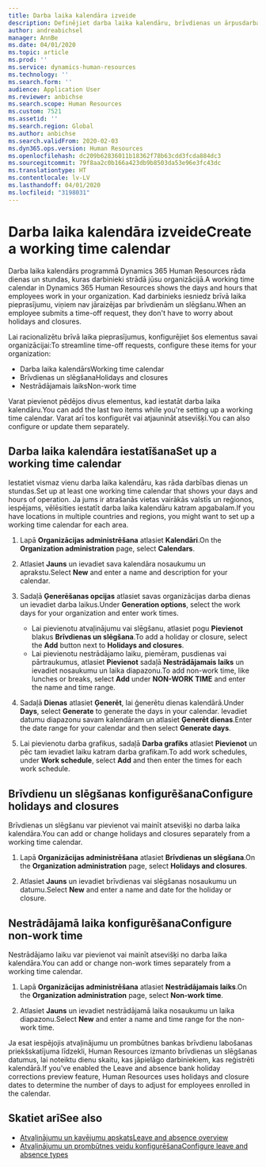 ```yaml
---
title: Darba laika kalendāra izveide
description: Definējiet darba laika kalendāru, brīvdienas un ārpusdarba laikus pakalpojumā Dynamics 365 Human Resources.
author: andreabichsel
manager: AnnBe
ms.date: 04/01/2020
ms.topic: article
ms.prod: ''
ms.service: dynamics-human-resources
ms.technology: ''
ms.search.form: ''
audience: Application User
ms.reviewer: anbichse
ms.search.scope: Human Resources
ms.custom: 7521
ms.assetid: ''
ms.search.region: Global
ms.author: anbichse
ms.search.validFrom: 2020-02-03
ms.dyn365.ops.version: Human Resources
ms.openlocfilehash: dc209b62836011b18362f78b63cdd3fcda884dc3
ms.sourcegitcommit: 79f8aa2c0b166a423db9b8503da53e96e3fc43dc
ms.translationtype: HT
ms.contentlocale: lv-LV
ms.lasthandoff: 04/01/2020
ms.locfileid: "3198031"
---
```

# <a name="create-a-working-time-calendar"></a><span data-ttu-id="5352c-103">Darba laika kalendāra izveide</span><span class="sxs-lookup"><span data-stu-id="5352c-103">Create a working time calendar</span></span>

<span data-ttu-id="5352c-104">Darba laika kalendārs programmā Dynamics 365 Human Resources rāda dienas un stundas, kuras darbinieki strādā jūsu organizācijā.</span><span class="sxs-lookup"><span data-stu-id="5352c-104">A working time calendar in Dynamics 365 Human Resources shows the days and hours that employees work in your organization.</span></span> <span data-ttu-id="5352c-105">Kad darbinieks iesniedz brīvā laika pieprasījumu, viņiem nav jāraizējas par brīvdienām un slēgšanu.</span><span class="sxs-lookup"><span data-stu-id="5352c-105">When an employee submits a time-off request, they don't have to worry about holidays and closures.</span></span>

<span data-ttu-id="5352c-106">Lai racionalizētu brīvā laika pieprasījumus, konfigurējiet šos elementus savai organizācijai:</span><span class="sxs-lookup"><span data-stu-id="5352c-106">To streamline time-off requests, configure these items for your organization:</span></span>

- <span data-ttu-id="5352c-107">Darba laika kalendārs</span><span class="sxs-lookup"><span data-stu-id="5352c-107">Working time calendar</span></span>
- <span data-ttu-id="5352c-108">Brīvdienas un slēgšana</span><span class="sxs-lookup"><span data-stu-id="5352c-108">Holidays and closures</span></span>
- <span data-ttu-id="5352c-109">Nestrādājamais laiks</span><span class="sxs-lookup"><span data-stu-id="5352c-109">Non-work time</span></span>

<span data-ttu-id="5352c-110">Varat pievienot pēdējos divus elementus, kad iestatāt darba laika kalendāru.</span><span class="sxs-lookup"><span data-stu-id="5352c-110">You can add the last two items while you're setting up a working time calendar.</span></span> <span data-ttu-id="5352c-111">Varat arī tos konfigurēt vai atjaunināt atsevišķi.</span><span class="sxs-lookup"><span data-stu-id="5352c-111">You can also configure or update them separately.</span></span>

## <a name="set-up-a-working-time-calendar"></a><span data-ttu-id="5352c-112">Darba laika kalendāra iestatīšana</span><span class="sxs-lookup"><span data-stu-id="5352c-112">Set up a working time calendar</span></span>

<span data-ttu-id="5352c-113">Iestatiet vismaz vienu darba laika kalendāru, kas rāda darbības dienas un stundas.</span><span class="sxs-lookup"><span data-stu-id="5352c-113">Set up at least one working time calendar that shows your days and hours of operation.</span></span> <span data-ttu-id="5352c-114">Ja jums ir atrašanās vietas vairākās valstīs un reģionos, iespējams, vēlēsities iestatīt darba laika kalendāru katram apgabalam.</span><span class="sxs-lookup"><span data-stu-id="5352c-114">If you have locations in multiple countries and regions, you might want to set up a working time calendar for each area.</span></span>

1. <span data-ttu-id="5352c-115">Lapā **Organizācijas administrēšana** atlasiet **Kalendāri**.</span><span class="sxs-lookup"><span data-stu-id="5352c-115">On the **Organization administration** page, select **Calendars**.</span></span>

2. <span data-ttu-id="5352c-116">Atlasiet **Jauns** un ievadiet sava kalendāra nosaukumu un aprakstu.</span><span class="sxs-lookup"><span data-stu-id="5352c-116">Select **New** and enter a name and description for your calendar.</span></span>

3. <span data-ttu-id="5352c-117">Sadaļā **Ģenerēšanas opcijas** atlasiet savas organizācijas darba dienas un ievadiet darba laikus.</span><span class="sxs-lookup"><span data-stu-id="5352c-117">Under **Generation options**, select the work days for your organization and enter work times.</span></span> 
   - <span data-ttu-id="5352c-118">Lai pievienotu atvaļinājumu vai slēgšanu, atlasiet pogu **Pievienot** blakus **Brīvdienas un slēgšana**.</span><span class="sxs-lookup"><span data-stu-id="5352c-118">To add a holiday or closure, select the **Add** button next to **Holidays and closures**.</span></span>
   - <span data-ttu-id="5352c-119">Lai pievienotu nestrādājamo laiku, piemēram, pusdienas vai pārtraukumus, atlasiet **Pievienot** sadaļā **Nestrādājamais laiks** un ievadiet nosaukumu un laika diapazonu.</span><span class="sxs-lookup"><span data-stu-id="5352c-119">To add non-work time, like lunches or breaks, select **Add** under **NON-WORK TIME** and enter the name and time range.</span></span>

4. <span data-ttu-id="5352c-120">Sadaļā **Dienas** atlasiet **Ģenerēt**, lai ģenerētu dienas kalendārā.</span><span class="sxs-lookup"><span data-stu-id="5352c-120">Under **Days**, select **Generate** to generate the days in your calendar.</span></span> <span data-ttu-id="5352c-121">Ievadiet datumu diapazonu savam kalendāram un atlasiet **Ģenerēt dienas**.</span><span class="sxs-lookup"><span data-stu-id="5352c-121">Enter the date range for your calendar and then select **Generate days**.</span></span>

5. <span data-ttu-id="5352c-122">Lai pievienotu darba grafikus, sadaļā **Darba grafiks** atlasiet **Pievienot** un pēc tam ievadiet laiku katram darba grafikam.</span><span class="sxs-lookup"><span data-stu-id="5352c-122">To add work schedules, under **Work schedule**, select **Add** and then enter the times for each work schedule.</span></span>

## <a name="configure-holidays-and-closures"></a><span data-ttu-id="5352c-123">Brīvdienu un slēgšanas konfigurēšana</span><span class="sxs-lookup"><span data-stu-id="5352c-123">Configure holidays and closures</span></span>

<span data-ttu-id="5352c-124">Brīvdienas un slēgšanu var pievienot vai mainīt atsevišķi no darba laika kalendāra.</span><span class="sxs-lookup"><span data-stu-id="5352c-124">You can add or change holidays and closures separately from a working time calendar.</span></span>

1. <span data-ttu-id="5352c-125">Lapā **Organizācijas administrēšana** atlasiet **Brīvdienas un slēgšana**.</span><span class="sxs-lookup"><span data-stu-id="5352c-125">On the **Organization administration** page, select **Holidays and closures**.</span></span>

2. <span data-ttu-id="5352c-126">Atlasiet **Jauns** un ievadiet brīvdienas vai slēgšanas nosaukumu un datumu.</span><span class="sxs-lookup"><span data-stu-id="5352c-126">Select **New** and enter a name and date for the holiday or closure.</span></span>

## <a name="configure-non-work-time"></a><span data-ttu-id="5352c-127">Nestrādājamā laika konfigurēšana</span><span class="sxs-lookup"><span data-stu-id="5352c-127">Configure non-work time</span></span>

<span data-ttu-id="5352c-128">Nestrādājamo laiku var pievienot vai mainīt atsevišķi no darba laika kalendāra.</span><span class="sxs-lookup"><span data-stu-id="5352c-128">You can add or change non-work times separately from a working time calendar.</span></span>

1. <span data-ttu-id="5352c-129">Lapā **Organizācijas administrēšana** atlasiet **Nestrādājamais laiks**.</span><span class="sxs-lookup"><span data-stu-id="5352c-129">On the **Organization administration** page, select **Non-work time**.</span></span>

2. <span data-ttu-id="5352c-130">Atlasiet **Jauns** un ievadiet nestrādājamā laika nosaukumu un laika diapazonu.</span><span class="sxs-lookup"><span data-stu-id="5352c-130">Select **New** and enter a name and time range for the non-work time.</span></span>

<span data-ttu-id="5352c-131">Ja esat iespējojis atvaļinājumu un prombūtnes bankas brīvdienu labošanas priekšskatījuma līdzekli, Human Resources izmanto brīvdienas un slēgšanas datumus, lai noteiktu dienu skaitu, kas jāpielāgo darbiniekiem, kas reģistrēti kalendārā.</span><span class="sxs-lookup"><span data-stu-id="5352c-131">If you've enabled the Leave and absence bank holiday corrections preview feature, Human Resources uses holidays and closure dates to determine the number of days to adjust for employees enrolled in the calendar.</span></span>

## <a name="see-also"></a><span data-ttu-id="5352c-132">Skatiet arī</span><span class="sxs-lookup"><span data-stu-id="5352c-132">See also</span></span>

- [<span data-ttu-id="5352c-133">Atvaļinājumu un kavējumu apskats</span><span class="sxs-lookup"><span data-stu-id="5352c-133">Leave and absence overview</span></span>](hr-leave-and-absence-overview.md)
- [<span data-ttu-id="5352c-134">Atvaļinājumu un prombūtnes veidu konfigurēšana</span><span class="sxs-lookup"><span data-stu-id="5352c-134">Configure leave and absence types</span></span>](hr-leave-and-absence-types.md)
